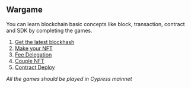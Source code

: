 ## Wargame
You can learn blockchain basic concepts like block, transaction, contract and SDK by completing the games. 

1. [Get the latest blockhash](get-latest-blockhash/README.md)
2. [Make your NFT](make-your-nft/README.md)
3. [Fee Delegation](fee-delegation/README.md)
4. [Couple NFT](couple-nft/README.md)
5. [Contract Deploy](contract-deploy/README.md)

_All the games should be played in Cypress mainnet_